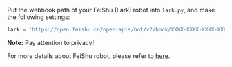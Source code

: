 Put the webhook path of your FeiShu (Lark) robot into `lark.py`, and make the following settings:

```python
lark = 'https://open.feishu.cn/open-apis/bot/v2/hook/XXXX-XXXX-XXXX-XXXX'
```

**Note:** Pay attention to privacy!

For more details about FeiShu robot, please refer to [here](https://open.feishu.cn/document/client-docs/bot-v3/add-custom-bot).
